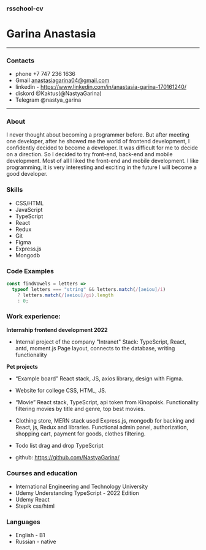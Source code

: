 ### rsschool-cv

# Garina Anastasia

---

### Contacts
- phone +7 747 236 1636
- Gmail anastasiagarina04@gmail.com
- linkedin - <https://www.linkedin.com/in/anastasia-garina-170161240/>
- diskord @Kaktus(@NastyaGarina)
- Telegram @nastya_garina

---

### About

I never thought about becoming a programmer before. But after meeting one developer, after he showed me the world of frontend development, I confidently decided to become a developer. It was difficult for me to decide on a direction. So I decided to try front-end, back-end and mobile development. Most of all I liked the front-end and mobile development. I like programming, it is very interesting and exciting in the future I will become a good developer.

### Skills

- CSS/HTML
- JavaScript 
- TypeScript
- React 
- Redux
- Git
- Figma
- Express.js
- Mongodb


### Code Examples

```js
const findVowels = letters =>
  typeof letters === "string" && letters.match(/[aeiou]/i)
    ? letters.match(/[aeiou]/gi).length
    : 0;
```

### Work experience:

**Internship frontend development 2022**
- Internal project of the company "Intranet"
Stack: TypeScript, React, antd, moment.js
Page layout, connects to the database, writing functionality

**Pet projects**
- “Example board” React stack, JS, axios library, design with Figma.
- Website for college CSS, HTML, JS.
- “Movie” React stack, TypeScript, api token from Kinopoisk. Functionality filtering movies by title and genre, top best movies.
- Clothing store, MERN stack used Express.js, mongodb for backing and React, js, Redux and libraries. Functional admin panel, authorization, shopping cart, payment for goods, clothes filtering.
- Todo list drag and drop TypeScript

- github: <https://github.com/NastyaGarina/>

### Courses and education

- International Engineering and Technology University
- Udemy Understanding TypeScript - 2022 Edition
- Udemy React
- Stepik css/html

### Languages

- English - B1
- Russian - native
